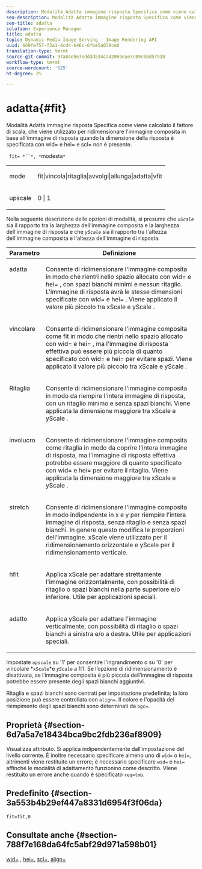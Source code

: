 ```yaml
---
description: Modalità Adatta immagine risposta Specifica come viene calcolato il fattore di scala, che viene utilizzato per ridimensionare l'immagine composita in base all'immagine di risposta quando la dimensione della risposta è specificata con wid= e hei= e scl= non è presente.
seo-description: Modalità Adatta immagine risposta Specifica come viene calcolato il fattore di scala, che viene utilizzato per ridimensionare l'immagine composita in base all'immagine di risposta quando la dimensione della risposta è specificata con wid= e hei= e scl= non è presente.
seo-title: adatta
solution: Experience Manager
title: adatta
topic: Dynamic Media Image Serving - Image Rendering API
uuid: 669fe757-f3a1-4cd4-b46c-6fbe5a039ce0
translation-type: tm+mt
source-git-commit: 97a84e8e7edd3d834ca42069eae7c09c00d57938
workflow-type: tm+mt
source-wordcount: '525'
ht-degree: 2%

---
```



# adatta{#fit}

Modalità Adatta immagine risposta Specifica come viene calcolato il fattore di scala, che viene utilizzato per ridimensionare l&#39;immagine composita in base all&#39;immagine di risposta quando la dimensione della risposta è specificata con wid= e hei= e scl= non è presente.

` fit= *``*, *`modesta`*`

<table id="simpletable_50FBDC6B7CB2448891DD0F491DEB5ACF"> 
 <tr class="strow"> 
  <td class="stentry"> <p> <span class="codeph"> <span class="varname"> mode  </span> </span> </p> </td> 
  <td class="stentry"> <p> <span class="codeph"> fit|vincola|ritaglia|avvolgi|allunga|adatta|vfit  </span> </p> </td> 
 </tr> 
 <tr class="strow"> 
  <td class="stentry"> <p> <span class="codeph"> <span class="varname"> upscale  </span> </span> </p> </td> 
  <td class="stentry"> <p> <span class="codeph"> 0 | 1 </span> </p> </td> 
 </tr> 
</table>

Nella seguente descrizione delle opzioni di modalità, si presume che *`xScale`* sia il rapporto tra la larghezza dell&#39;immagine composita e la larghezza dell&#39;immagine di risposta e che *`yScale`* sia il rapporto tra l&#39;altezza dell&#39;immagine composita e l&#39;altezza dell&#39;immagine di risposta.

<table id="table_33408ECA9D164AFAA249F8589060545E"> 
 <thead> 
  <tr> 
   <th colname="col1" class="entry"> Parametro </th> 
   <th colname="col2" class="entry"> Definizione </th> 
  </tr> 
 </thead>
 <tbody> 
  <tr valign="top"> 
   <td colname="col1"> <p> <span class="codeph"> adatta </span> </p> </td> 
   <td colname="col2"> <p>Consente di ridimensionare l'immagine composita in modo che rientri nello spazio allocato con <span class="codeph"> wid= </span> e <span class="codeph"> hei= </span>, con spazi bianchi minimi e nessun ritaglio. L'immagine di risposta avrà le stesse dimensioni specificate con <span class="codeph"> wid= </span> e <span class="codeph"> hei= </span>. Viene applicato il valore più piccolo tra <span class="varname"> xScale </span> e <span class="varname"> yScale </span>. </p> </td> 
  </tr> 
  <tr valign="top"> 
   <td colname="col1"> <p> <span class="codeph"> vincolare  </span> </p> </td> 
   <td colname="col2"> <p>Consente di ridimensionare l'immagine composita come <span class="codeph"> fit </span> in modo che rientri nello spazio allocato con <span class="codeph"> wid= </span> e <span class="codeph"> hei= </span>, ma l'immagine di risposta effettiva può essere più piccola di quanto specificato con <span class="codeph"> wid= </span> e <span class="codeph"> hei= </span> per evitare spazi. Viene applicato il valore più piccolo tra <span class="varname"> xScale </span> e <span class="varname"> yScale </span>. </p> </td> 
  </tr> 
  <tr valign="top"> 
   <td colname="col1"> <p> <span class="codeph"> Ritaglia </span> </p> </td> 
   <td colname="col2"> <p>Consente di ridimensionare l'immagine composita in modo da riempire l'intera immagine di risposta, con un ritaglio minimo e senza spazi bianchi. Viene applicata la dimensione maggiore tra <span class="varname"> xScale </span> e <span class="varname"> yScale </span>. </p> </td> 
  </tr> 
  <tr valign="top"> 
   <td colname="col1"> <p> <span class="codeph"> involucro  </span> </p> </td> 
   <td colname="col2"> <p>Consente di ridimensionare l'immagine composita come <span class="codeph"> ritaglia </span> in modo da coprire l'intera immagine di risposta, ma l'immagine di risposta effettiva potrebbe essere maggiore di quanto specificato con <span class="codeph"> wid= </span> e <span class="codeph"> hei= </span> per evitare il ritaglio. Viene applicata la dimensione maggiore tra <span class="varname"> xScale </span> e <span class="varname"> yScale </span>. </p> </td> 
  </tr> 
  <tr valign="top"> 
   <td colname="col1"> <p> <span class="codeph"> stretch  </span> </p> </td> 
   <td colname="col2"> <p>Consente di ridimensionare l'immagine composita in modo indipendente in x e y per riempire l'intera immagine di risposta, senza ritaglio e senza spazi bianchi. In genere questo modifica le proporzioni dell’immagine. <span class="varname"> xScale  </span> viene utilizzato per il ridimensionamento orizzontale e  <span class="varname"> yScale  </span> per il ridimensionamento verticale. </p> </td> 
  </tr> 
  <tr valign="top"> 
   <td colname="col1"> <p> <span class="codeph"> hfit  </span> </p> </td> 
   <td colname="col2"> <p>Applica <span class="varname"> xScale </span> per adattare strettamente l'immagine orizzontalmente, con possibilità di ritaglio o spazi bianchi nella parte superiore e/o inferiore. Utile per applicazioni speciali. </p> </td> 
  </tr> 
  <tr valign="top"> 
   <td colname="col1"> <p> <span class="codeph"> adatto  </span> </p> </td> 
   <td colname="col2"> <p>Applica <span class="varname"> yScale </span> per adattare l'immagine verticalmente, con possibilità di ritaglio o spazi bianchi a sinistra e/o a destra. Utile per applicazioni speciali. </p> </td> 
  </tr> 
 </tbody> 
</table>

Impostate *`upscale`* su &#39;1&#39; per consentire l&#39;ingrandimento o su &#39;0&#39; per vincolare *`xScale`*e *`yScale`* a 1:1. Se l’opzione di ridimensionamento è disattivata, se l’immagine composita è più piccola dell’immagine di risposta potrebbe essere presente degli spazi bianchi aggiuntivi.

Ritaglia e spazi bianchi sono centrati per impostazione predefinita; la loro posizione può essere controllata con `align=`. Il colore e l&#39;opacità del riempimento degli spazi bianchi sono determinati da `bgc=`.

## Proprietà {#section-6d7a5a7e18434bca9bc2fdb236af8909}

Visualizza attributo. Si applica indipendentemente dall’impostazione del livello corrente. È inoltre necessario specificare almeno uno di `wid=` o `hei=`, altrimenti viene restituito un errore; è necessario specificare `wid=` e `hei=` affinché le modalità di adattamento funzionino come descritto. Viene restituito un errore anche quando è specificato `req=tmb`.

## Predefinito {#section-3a553b4b29ef447a8331d6954f3f06da}

`fit=fit,0`

## Consultate anche {#section-788f7e168da64fc5abf29d971a598b01}

[wid=](../../../../../is-api/http-ref/image-serving-api-ref/c-http-protocol-reference/c-command-reference/r-is-http-wid.md#reference-bfeadcb67bf4485f851eb21345527e47) ,  [hei=](../../../../../is-api/http-ref/image-serving-api-ref/c-http-protocol-reference/c-command-reference/r-is-http-hei.md#reference-6d6f556ccc0e4b98a815e8a5c1944a96),  [scl=](../../../../../is-api/http-ref/image-serving-api-ref/c-http-protocol-reference/c-command-reference/r-scl.md#reference-b2a74e493d0d407e98fe350551ba3fcc),  [align=](../../../../../is-api/http-ref/image-serving-api-ref/c-http-protocol-reference/c-command-reference/r-align.md#reference-b7d6b87c75124d78884f916dd6544bc7)
